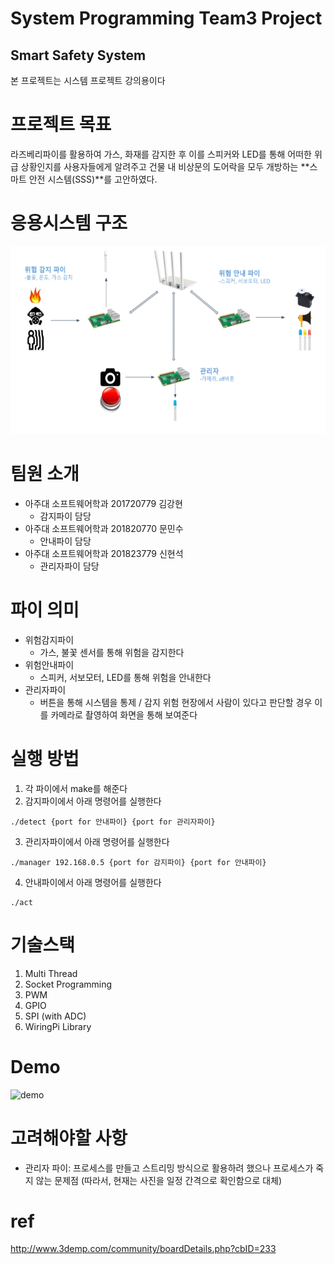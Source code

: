 # System Programming Team3 Project

## Smart Safety System
본 프로젝트는 시스템 프로젝트 강의용이다

# 프로젝트 목표
라즈베리파이를 활용하여 가스, 화재를 감지한 후 이를 스피커와 LED를 통해 어떠한 위급 상황인지를 사용자들에게 알려주고 건물 내 비상문의 도어락을 모두 개방하는 **스마트 안전 시스템(SSS)**를 고안하였다.

# 응용시스템 구조
<img src="./img/system.png" width="550px" height="300px">

# 팀원 소개
- 아주대 소프트웨어학과 201720779 김강현
    - 감지파이 담당
- 아주대 소프트웨어학과 201820770 문민수
    - 안내파이 담당
- 아주대 소프트웨어학과 201823779 신현석
    - 관리자파이 담당
    
# 파이 의미
- 위험감지파이
    - 가스, 불꽃 센서를 통해 위험을 감지한다
- 위험안내파이
    - 스피커, 서보모터, LED를 통해 위험을 안내한다
- 관리자파이
    - 버튼을 통해 시스템을 통제 / 감지 위험 현장에서 사람이 있다고 판단할 경우 이를 카메라로 촬영하여 화면을 통해 보여준다
 
# 실행 방법
1. 각 파이에서 make를 해준다
2. 감지파이에서 아래 명령어를 실행한다
```
./detect {port for 안내파이} {port for 관리자파이}
```
3. 관리자파이에서 아래 명령어를 실행한다
```
./manager 192.168.0.5 {port for 감지파이} {port for 안내파이}
```
4. 안내파이에서 아래 명령어를 실행한다
```
./act 
```

# 기술스택
1. Multi Thread
2. Socket Programming
3. PWM
4. GPIO
5. SPI (with ADC)
6. WiringPi Library

# Demo
![demo](./img/systemDemo.gif)

# 고려해야할 사항
- 관리자 파이: 프로세스를 만들고 스트리밍 방식으로 활용하려 했으나 프로세스가 죽지 않는 문제점 (따라서, 현재는 사진을 일정 간격으로 확인함으로 대체)

# ref
http://www.3demp.com/community/boardDetails.php?cbID=233
